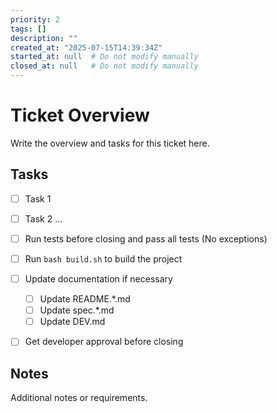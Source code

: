 ```yaml
---
priority: 2
tags: []
description: ""
created_at: "2025-07-15T14:39:34Z"
started_at: null  # Do not modify manually
closed_at: null   # Do not modify manually
---
```


# Ticket Overview

Write the overview and tasks for this ticket here.


## Tasks

- [ ] Task 1
- [ ] Task 2
...
- [ ] Run tests before closing and pass all tests (No exceptions)
- [ ] Run `bash build.sh` to build the project
- [ ] Update documentation if necessary
  - [ ] Update README.*.md
  - [ ] Update spec.*.md
  - [ ] Update DEV.md
- [ ] Get developer approval before closing


## Notes

Additional notes or requirements.
